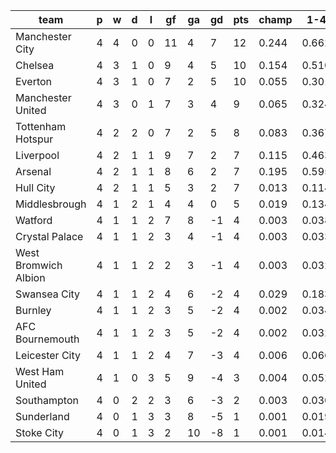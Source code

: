 |         team         | p | w | d | l | gf | ga | gd | pts | champ |  1-4  |  5-7  |  rlg  |
|----------------------|---|---|---|---|----|----|----|-----|-------|-------|-------|-------|
| Manchester City      | 4 | 4 | 0 | 0 | 11 |  4 |  7 |  12 | 0.244 | 0.662 | 0.188 | 0.002|
| Chelsea              | 4 | 3 | 1 | 0 |  9 |  4 |  5 |  10 | 0.154 | 0.510 | 0.236 | 0.008|
| Everton              | 4 | 3 | 1 | 0 |  7 |  2 |  5 |  10 | 0.055 | 0.301 | 0.249 | 0.024|
| Manchester United    | 4 | 3 | 0 | 1 |  7 |  3 |  4 |   9 | 0.065 | 0.324 | 0.252 | 0.023|
| Tottenham Hotspur    | 4 | 2 | 2 | 0 |  7 |  2 |  5 |   8 | 0.083 | 0.367 | 0.247 | 0.018|
| Liverpool            | 4 | 2 | 1 | 1 |  9 |  7 |  2 |   7 | 0.115 | 0.463 | 0.249 | 0.009|
| Arsenal              | 4 | 2 | 1 | 1 |  8 |  6 |  2 |   7 | 0.195 | 0.595 | 0.212 | 0.005|
| Hull City            | 4 | 2 | 1 | 1 |  5 |  3 |  2 |   7 | 0.013 | 0.114 | 0.180 | 0.087|
| Middlesbrough        | 4 | 1 | 2 | 1 |  4 |  4 |  0 |   5 | 0.019 | 0.134 | 0.183 | 0.085|
| Watford              | 4 | 1 | 1 | 2 |  7 |  8 | -1 |   4 | 0.003 | 0.038 | 0.091 | 0.237|
| Crystal Palace       | 4 | 1 | 1 | 2 |  3 |  4 | -1 |   4 | 0.003 | 0.033 | 0.074 | 0.265|
| West Bromwich Albion | 4 | 1 | 1 | 2 |  2 |  3 | -1 |   4 | 0.003 | 0.032 | 0.081 | 0.261|
| Swansea City         | 4 | 1 | 1 | 2 |  4 |  6 | -2 |   4 | 0.029 | 0.183 | 0.217 | 0.056|
| Burnley              | 4 | 1 | 1 | 2 |  3 |  5 | -2 |   4 | 0.002 | 0.034 | 0.083 | 0.259|
| AFC Bournemouth      | 4 | 1 | 1 | 2 |  3 |  5 | -2 |   4 | 0.002 | 0.032 | 0.081 | 0.274|
| Leicester City       | 4 | 1 | 1 | 2 |  4 |  7 | -3 |   4 | 0.006 | 0.066 | 0.112 | 0.176|
| West Ham United      | 4 | 1 | 0 | 3 |  5 |  9 | -4 |   3 | 0.004 | 0.052 | 0.097 | 0.209|
| Southampton          | 4 | 0 | 2 | 2 |  3 |  6 | -3 |   2 | 0.003 | 0.030 | 0.071 | 0.274|
| Sunderland           | 4 | 0 | 1 | 3 |  3 |  8 | -5 |   1 | 0.001 | 0.019 | 0.053 | 0.357|
| Stoke City           | 4 | 0 | 1 | 3 |  2 | 10 | -8 |   1 | 0.001 | 0.014 | 0.047 | 0.371|
